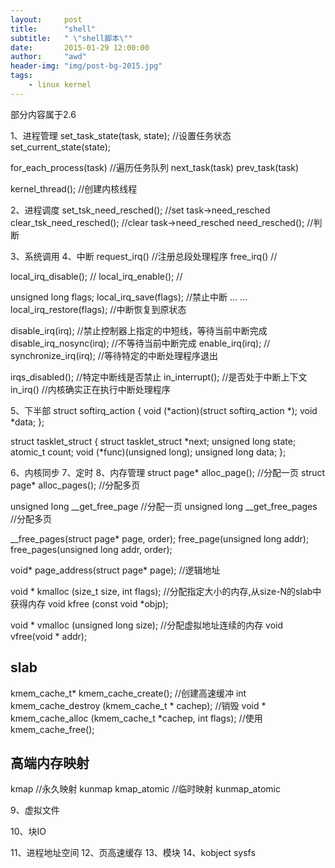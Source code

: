 ```yaml
---
layout:     post
title:      "shell"
subtitle:   " \"shell脚本\""
date:       2015-01-29 12:00:00
author:     "awd"
header-img: "img/post-bg-2015.jpg"
tags:
    - linux kernel
---
```

部分内容属于2.6

1、进程管理
set_task_state(task, state);		//设置任务状态
	set_current_state(state);

for_each_process(task)	//遍历任务队列
next_task(task)
prev_task(task)

kernel_thread();	//创建内核线程


2、进程调度
set_tsk_need_resched();		//set task->need_resched
clear_tsk_need_resched();	//clear task->need_resched
need_resched();			//判断


3、系统调用
4、中断
request_irq()		//注册总段处理程序
free_irq()		//

local_irq_disable();	//
local_irq_enable();	//

unsigned long flags;
local_irq_save(flags);	//禁止中断
... ...
local_irq_restore(flags);	//中断恢复到原状态


disable_irq(irq);		//禁止控制器上指定的中短线，等待当前中断完成
disable_irq_nosync(irq);	//不等待当前中断完成
enable_irq(irq);		//
synchronize_irq(irq);		//等待特定的中断处理程序退出

irqs_disabled();		//特定中断线是否禁止
in_interrupt();			//是否处于中断上下文
in_irq()			//内核确实正在执行中断处理程序


5、下半部
struct softirq_action
{
	void	(*action)(struct softirq_action *);
	void	*data;
};


struct tasklet_struct
{
	struct tasklet_struct *next;
	unsigned long state;
	atomic_t count;
	void (*func)(unsigned long);
	unsigned long data;
};








6、内核同步
7、定时
8、内存管理
struct page* alloc_page();		//分配一页
struct page* alloc_pages();		//分配多页

unsigned long __get_free_page		//分配一页
unsigned long __get_free_pages		//分配多页

__free_pages(struct page* page, order);
free_page(unsigned long addr);
free_pages(unsigned long addr, order);


void* page_address(struct page* page);	//逻辑地址

void * kmalloc (size_t size, int flags);	//分配指定大小的内存,从size-N的slab中获得内存
void kfree (const void *objp);


void * vmalloc (unsigned long size);		//分配虚拟地址连续的内存
void vfree(void * addr);


slab
--------------------------------------
kmem_cache_t* kmem_cache_create();				//创建高速缓冲
int kmem_cache_destroy (kmem_cache_t * cachep);			//销毁
void * kmem_cache_alloc (kmem_cache_t *cachep, int flags);	//使用
kmem_cache_free();


高端内存映射
--------------------------------------
kmap		//永久映射
kunmap
kmap_atomic	//临时映射
kunmap_atomic




9、虚拟文件





10、块IO



11、进程地址空间
12、页高速缓存
13、模块
14、kobject sysfs